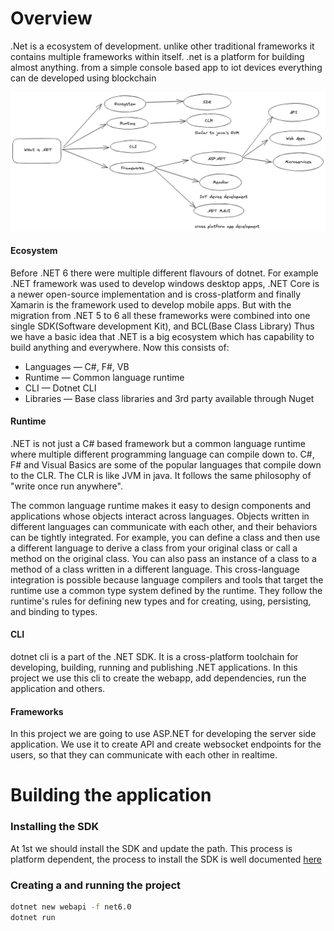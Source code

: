 # Overview
.Net is a ecosystem of development. unlike other traditional frameworks it contains
multiple frameworks within itself. .net is a platform for building almost anything. 
from a simple console based app to iot devices everything can de developed using blockchain

![What is .NET](./Pictures/dotnet.png "what is dotnet")

#### Ecosystem
Before .NET 6 there were multiple different flavours of dotnet. For example
.NET framework was used to develop windows desktop apps, .NET Core is a newer
open-source implementation and is cross-platform and finally Xamarin is the
framework used to develop mobile apps. But with the migration from .NET 5 to 6
all these frameworks were combined into one single SDK(Software development
Kit), and BCL(Base Class Library) Thus we have a basic idea that .NET is a big
ecosystem which has capability to build anything and everywhere. Now this
consists of:

 * Languages — C#, F#, VB
 * Runtime — Common language runtime
 * CLI — Dotnet CLI
 * Libraries — Base class libraries and 3rd party available through Nuget
 
#### Runtime
.NET is not just a C# based framework but a common language runtime where multiple
different programming language can compile down to. C#, F# and Visual Basics are
some of the popular languages that compile down to the CLR. The CLR is like 
JVM in java. It follows the same philosophy of "write once run anywhere". 

The
common language runtime makes it easy to design components and applications
whose objects interact across languages. Objects written in different
languages can communicate with each other, and their behaviors can be tightly
integrated. For example, you can define a class and then use a different
language to derive a class from your original class or call a method on the
original class. You can also pass an instance of a class to a method of a
class written in a different language. This cross-language integration is
possible because language compilers and tools that target the runtime use a
common type system defined by the runtime. They follow the runtime's rules for
defining new types and for creating, using, persisting, and binding to types. 

#### CLI

dotnet cli is a part of the .NET SDK. It is a cross-platform toolchain for developing,
building, running and publishing .NET applications. In this project we use this cli
to create the webapp, add dependencies, run the application and others. 

####  Frameworks
In this project we are going to use ASP.NET for developing the server side application.
We use it to create API and create websocket endpoints for the users, so that
they can communicate with each other in realtime. 


# Building the application

### Installing the SDK
At 1st we should install the SDK and update the path. This process is platform
dependent, the process to install the SDK is well documented
[here](https://dotnet.microsoft.com/en-us/download)

### Creating a and running the project

```bash
dotnet new webapi -f net6.0
dotnet run
```



